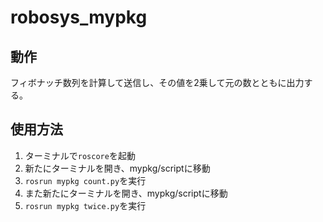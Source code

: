# robosys_mypkg
## 動作
フィボナッチ数列を計算して送信し、その値を2乗して元の数とともに出力する。 
## 使用方法
1. ターミナルで`roscore`を起動
1. 新たにターミナルを開き、mypkg/scriptに移動
1. `rosrun mypkg count.py`を実行
1. また新たにターミナルを開き、mypkg/scriptに移動
1. `rosrun mypkg twice.py`を実行

